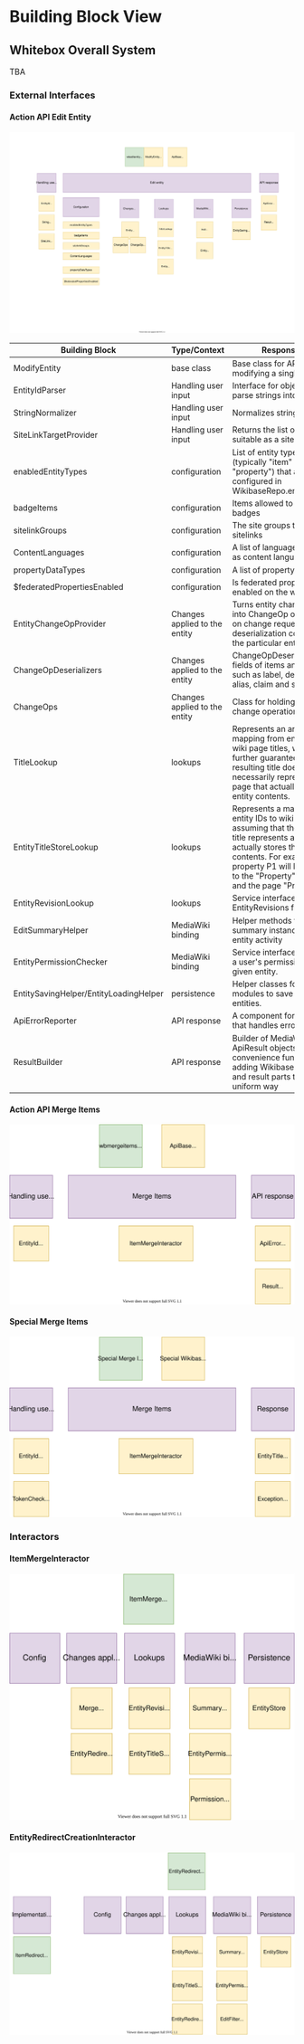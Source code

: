 # Building Block View

## Whitebox Overall System

TBA

### External Interfaces

#### Action API Edit Entity

![Alt Text](./diagrams/05-api-wbeditentity.drawio.svg)

|  Building Block | Type/Context  | Responsibility   |
| ------------ | ------------ | ------------ |
| ModifyEntity   |  base class | Base class for API modules modifying a single entity  |
| EntityIdParser | Handling user input | Interface for objects that can parse strings into EntityIds  |
| StringNormalizer  | Handling user input   | Normalizes strings  |
| SiteLinkTargetProvider  | Handling user input  |  Returns the list of sites that is suitable as a sitelink target |
| enabledEntityTypes  | configuration | List of entity type identifiers (typically "item" and "property") that are configured in WikibaseRepo.entitytypes.php  |
| badgeItems  | configuration | Items allowed to be used as badges  |
| sitelinkGroups  | configuration | The site groups to use in sitelinks  |
| ContentLanguages  | configuration | A list of languages supported as content language  |
| propertyDataTypes  | configuration |  A list of property data types |
| $federatedPropertiesEnabled  | configuration | Is federated properties enabled on the wikibase  |
| EntityChangeOpProvider  | Changes applied to the entity | Turns entity change request into ChangeOp objects based on change request deserialization configured for the particular entity type  |
|  ChangeOpDeserializers | Changes applied to the entity | ChangeOpDeserializers for fields of items and properties, such as label, description, alias, claim and sitelink  |
|  ChangeOps | Changes applied to the entity | Class for holding a batch of change operations  |
| TitleLookup  | lookups |   Represents an arbitrary mapping from entity IDs to wiki page titles, with no further guarantees given. The resulting title does not necessarily represent the page that actually stores the entity contents. |
| EntityTitleStoreLookup  | lookups | Represents a mapping from entity IDs to wiki page titles, assuming that the resulting title represents a page that actually stores the entity contents. For example, the property P1 will be resolved to the "Property" namespace and the page "Property:P1".  |
|  EntityRevisionLookup | lookups | Service interface for retrieving EntityRevisions from storage |
|  EditSummaryHelper | MediaWiki binding | Helper methods for preparing summary instance for editing entity activity  |
| EntityPermissionChecker  | MediaWiki binding | Service interface for checking a user's permissions on a given entity.  |
|  EntitySavingHelper/EntityLoadingHelper | persistence | Helper classes for api modules to save and load entities.  |
| ApiErrorReporter  | API response | A component for API modules that handles error reporting  |
| ResultBuilder  | API response | Builder of MediaWiki ApiResult objects with various convenience functions for adding Wikibase concepts and result parts to results in a uniform way |

#### Action API Merge Items

![Alt Text](./diagrams/05-api-wbmergeitems.drawio.svg)

#### Special Merge Items

![Alt Text](./diagrams/05-special-mergeitems.drawio.svg)

### Interactors

#### ItemMergeInteractor

![Alt Text](./diagrams/05-interactor-itemmerge.drawio.svg)

#### EntityRedirectCreationInteractor

![Alt Text](./diagrams/05-interactor-entityredirect.drawio.svg)

